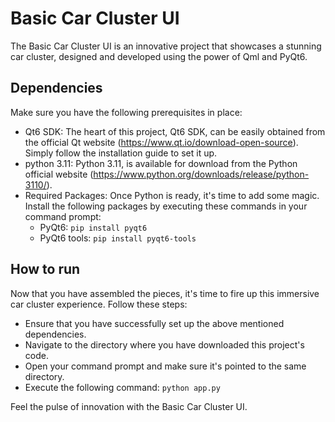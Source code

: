 # Basic Car Cluster UI

The Basic Car Cluster UI is an innovative project that showcases a stunning car cluster, designed and developed using the power of Qml and PyQt6.

## Dependencies
Make sure you have the following prerequisites in place:
- Qt6 SDK: The heart of this project, Qt6 SDK, can be easily obtained from the official Qt website (https://www.qt.io/download-open-source). Simply follow the installation guide to set it up.
- python 3.11: Python 3.11, is available for download from the Python official website (https://www.python.org/downloads/release/python-3110/).
- Required Packages: Once Python is ready, it's time to add some magic. Install the following packages by executing these commands in your command prompt:
  - PyQt6: `pip install pyqt6`
  - PyQt6 tools: `pip install pyqt6-tools`

## How to run 
Now that you have assembled the pieces, it's time to fire up this immersive car cluster experience. Follow these steps:
- Ensure that you have successfully set up the above mentioned dependencies.
- Navigate to the directory where you have downloaded this project's code.
- Open your command prompt and make sure it's pointed to the same directory.
- Execute the following command:
`python app.py`

Feel the pulse of innovation with the Basic Car Cluster UI.
